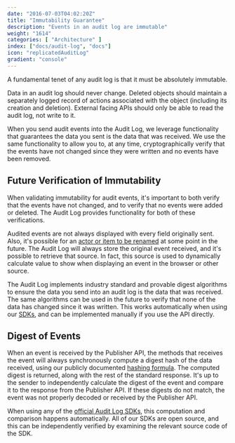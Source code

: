 ```yaml
---
date: "2016-07-03T04:02:20Z"
title: "Immutability Guarantee"
description: "Events in an audit log are immutable"
weight: "1614"
categories: [ "Architecture" ]
index: ["docs/audit-log", "docs"]
icon: "replicatedAuditLog"
gradient: "console"
---
```


A fundamental tenet of any audit log is that it must be absolutely immutable.

Data in an audit log should never change. Deleted objects should maintain a separately logged record of actions associated with the object (including its creation and deletion). External facing APIs should only be able to read the audit log, not write to it.

When you send audit events into the Audit Log, we leverage functionality that guarantees the data you sent is the data that was received. We use the same functionality to allow you to, at any time, cryptographically verify that the events have not changed since they were written and no events have been removed.


## Future Verification of Immutability

When validating immutability for audit events, it's important to both verify that the events have not changed, and to verify that no events were added or deleted. The Audit Log provides functionality for both of these verifications.

Audited events are not always displayed with every field originally sent. Also, it's possible for an [actor or item to be renamed](../renaming-properties) at some point in the future. The Audit Log will always store the original event received, and it's possible to retrieve that source. In fact, this source is used to dynamically calculate value to show when displaying an event in the browser or other source.

The Audit Log implements industry standard and provable digest algorithms to ensure the data you send into an audit log is the data that was received. The same algorithms can be used in the future to verify that none of the data has changed since it was written. This works automatically when using our [SDKs](/docs/audit-log/sdks/available-sdks), and can be implemented manually if you use the API directly. 

## Digest of Events

When an event is received by the Publisher API, the methods that receives the event will always synchronously compute a digest hash of the data received, using our publicly documented [hashing formula](/docs/audit-log/architecture/hashing-formula). The computed digest is returned, along with the rest of the standard response. It's up to the sender to independently calculate the digest of the event and compare it to the response from the Publisher API. If these digests do not match, the event was not properly decoded or received by the Publisher API.

When using any of the [official Audit Log SDKs](/docs/audit-log/sdks/available-sdks), this computation and comparison happens automatically. All of our SDKs are open source, and this can be independently verified by examining the relevant source code of the SDK.
